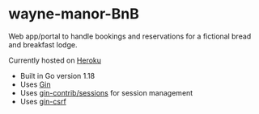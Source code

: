 # wayne-manor-BnB
Web app/portal to handle bookings and reservations for a fictional bread and breakfast lodge.

Currently hosted on [Heroku](wayne-manor-bnb.herokuapp.com/)

- Built in Go version 1.18
- Uses [Gin](github.com/gin-gonic/gin)
- Uses [gin-contrib/sessions](github.com/gin-contrib/sessions) for session management
- Uses [gin-csrf](github.com/utrack/gin-csrf) 
